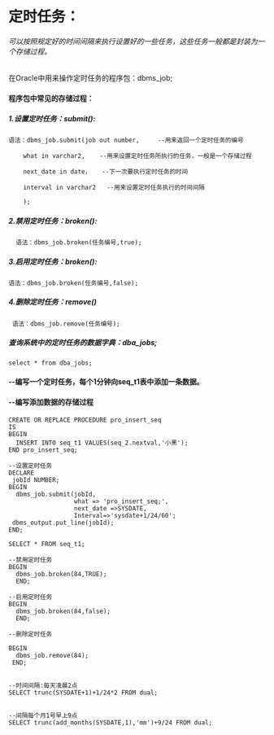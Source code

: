 # 定时任务：

###### 可以按照规定好的时间间隔来执行设置好的一些任务，这些任务一般都是封装为一个存储过程。



   在Oracle中用来操作定时任务的程序包：dbms_job;

####    程序包中常见的存储过程：

##### 1.设置定时任务：submit():

```plsql
语法：dbms_job.submit(job out number,     --用来返回一个定时任务的编号

	what in varchar2,    --用来设置定时任务所执行的任务，一般是一个存储过程

	next_date in date，   --下一次要执行定时任务的时间

	interval in varchar2   --用来设置定时任务执行的时间间隔

	);
```

#####  2.禁用定时任务：broken():

```plsql
  语法：dbms_job.broken(任务编号,true);
```

#####  3.启用定时任务：broken():

```plsql
语法：dbms_job.broken(任务编号,false);
```

#####  4.删除定时任务：remove()

```plsql
 语法：dbms_job.remove(任务编号);
```

#####    查询系统中的定时任务的数据字典：dba_jobs;

```plsql
select * from dba_jobs;
```



#### --编写一个定时任务，每个1分钟向seq_t1表中添加一条数据。

#### --编写添加数据的存储过程

```plsql
CREATE OR REPLACE PROCEDURE pro_insert_seq
IS
BEGIN
  INSERT INTO seq_t1 VALUES(seq_2.nextval,'小黑');
END pro_insert_seq;

--设置定时任务
DECLARE
 jobId NUMBER;
BEGIN
  dbms_job.submit(jobId,
                  what => 'pro_insert_seq;',
                  next_date =>SYSDATE,
                  Interval=>'sysdate+1/24/60';
 dbms_output.put_line(jobId);
END;

SELECT * FROM seq_t1;

--禁用定时任务
BEGIN
  dbms_job.broken(84,TRUE);
  END;

--启用定时任务
BEGIN
  dbms_job.broken(84,false);
  END;

--删除定时任务

BEGIN
  dbms_job.remove(84);
 END;


--时间间隔:每天凌晨2点
SELECT trunc(SYSDATE+1)+1/24*2 FROM dual;


--间隔每个月1号早上9点
SELECT trunc(add_months(SYSDATE,1),'mm')+9/24 FROM dual;
```


